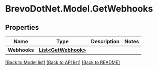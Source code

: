 # BrevoDotNet.Model.GetWebhooks

## Properties

Name | Type | Description | Notes
------------ | ------------- | ------------- | -------------
**Webhooks** | [**List&lt;GetWebhook&gt;**](GetWebhook.md) |  | 

[[Back to Model list]](../../README.md#documentation-for-models) [[Back to API list]](../../README.md#documentation-for-api-endpoints) [[Back to README]](../../README.md)


